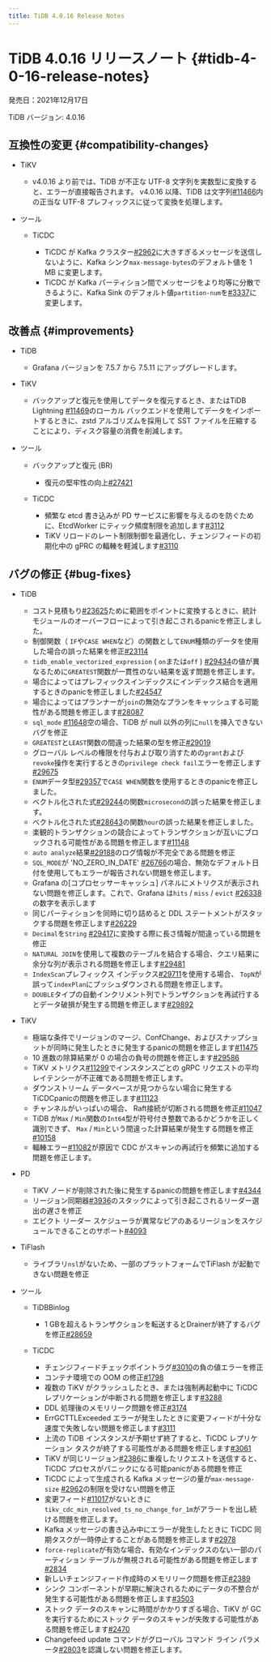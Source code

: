 ```yaml
---
title: TiDB 4.0.16 Release Notes
---
```


# TiDB 4.0.16 リリースノート {#tidb-4-0-16-release-notes}

発売日：2021年12月17日

TiDB バージョン: 4.0.16

## 互換性の変更 {#compatibility-changes}

-   TiKV

    -   v4.0.16 より前では、TiDB が不正な UTF-8 文字列を実数型に変換すると、エラーが直接報告されます。 v4.0.16 以降、TiDB は文字列[<a href="https://github.com/tikv/tikv/issues/11466">#11466</a>](https://github.com/tikv/tikv/issues/11466)内の正当な UTF-8 プレフィックスに従って変換を処理します。

-   ツール

    -   TiCDC

        -   TiCDC が Kafka クラスター[<a href="https://github.com/pingcap/tiflow/issues/2962">#2962</a>](https://github.com/pingcap/tiflow/issues/2962)に大きすぎるメッセージを送信しないように、Kafka シンク`max-message-bytes`のデフォルト値を 1 MB に変更します。
        -   TiCDC が Kafka パーティション間でメッセージをより均等に分散できるように、Kafka Sink のデフォルト値`partition-num`を[<a href="https://github.com/pingcap/tiflow/issues/3337">#3337</a>](https://github.com/pingcap/tiflow/issues/3337)に変更します。

## 改善点 {#improvements}

-   TiDB

    -   Grafana バージョンを 7.5.7 から 7.5.11 にアップグレードします。

-   TiKV

    -   バックアップと復元を使用してデータを復元するとき、またはTiDB Lightning [<a href="https://github.com/tikv/tikv/issues/11469">#11469</a>](https://github.com/tikv/tikv/issues/11469)のローカル バックエンドを使用してデータをインポートするときに、zstd アルゴリズムを採用して SST ファイルを圧縮することにより、ディスク容量の消費を削減します。

-   ツール

    -   バックアップと復元 (BR)

        -   復元の堅牢性の向上[<a href="https://github.com/pingcap/tidb/issues/27421">#27421</a>](https://github.com/pingcap/tidb/issues/27421)

    -   TiCDC

        -   頻繁な etcd 書き込みが PD サービスに影響を与えるのを防ぐために、EtcdWorker にティック頻度制限を追加します[<a href="https://github.com/pingcap/tiflow/issues/3112">#3112</a>](https://github.com/pingcap/tiflow/issues/3112)
        -   TiKV リロードのレート制限制御を最適化し、チェンジフィードの初期化中の gPRC の輻輳を軽減します[<a href="https://github.com/pingcap/tiflow/issues/3110">#3110</a>](https://github.com/pingcap/tiflow/issues/3110)

## バグの修正 {#bug-fixes}

-   TiDB

    -   コスト見積もり[<a href="https://github.com/pingcap/tidb/issues/23625">#23625</a>](https://github.com/pingcap/tidb/issues/23625)ために範囲をポイントに変換するときに、統計モジュールのオーバーフローによって引き起こされるpanicを修正しました。
    -   制御関数（ `IF`や`CASE WHEN`など）の関数として`ENUM`種類のデータを使用した場合の誤った結果を修正[<a href="https://github.com/pingcap/tidb/issues/23114">#23114</a>](https://github.com/pingcap/tidb/issues/23114)
    -   `tidb_enable_vectorized_expression` ( `on`または`off` ) [<a href="https://github.com/pingcap/tidb/issues/29434">#29434</a>](https://github.com/pingcap/tidb/issues/29434)の値が異なるために`GREATEST`関数が一貫性のない結果を返す問題を修正します。
    -   場合によってはプレフィックスインデックスにインデックス結合を適用するときのpanicを修正しました[<a href="https://github.com/pingcap/tidb/issues/24547">#24547</a>](https://github.com/pingcap/tidb/issues/24547)
    -   場合によってはプランナーが`join`の無効なプランをキャッシュする可能性がある問題を修正します[<a href="https://github.com/pingcap/tidb/issues/28087">#28087</a>](https://github.com/pingcap/tidb/issues/28087)
    -   `sql_mode` [<a href="https://github.com/pingcap/tidb/issues/11648">#11648</a>](https://github.com/pingcap/tidb/issues/11648)空の場合、TiDB が null 以外の列に`null`を挿入できないバグを修正
    -   `GREATEST`と`LEAST`関数の間違った結果の型を修正[<a href="https://github.com/pingcap/tidb/issues/29019">#29019</a>](https://github.com/pingcap/tidb/issues/29019)
    -   グローバル レベルの権限を付与および取り消すための`grant`および`revoke`操作を実行するときの`privilege check fail`エラーを修正します[<a href="https://github.com/pingcap/tidb/issues/29675">#29675</a>](https://github.com/pingcap/tidb/issues/29675)
    -   `ENUM`データ型[<a href="https://github.com/pingcap/tidb/issues/29357">#29357</a>](https://github.com/pingcap/tidb/issues/29357)で`CASE WHEN`関数を使用するときのpanicを修正しました。
    -   ベクトル化された式[<a href="https://github.com/pingcap/tidb/issues/29244">#29244</a>](https://github.com/pingcap/tidb/issues/29244)の関数`microsecond`の誤った結果を修正します。
    -   ベクトル化された式[<a href="https://github.com/pingcap/tidb/issues/28643">#28643</a>](https://github.com/pingcap/tidb/issues/28643)の関数`hour`の誤った結果を修正しました。
    -   楽観的トランザクションの競合によってトランザクションが互いにブロックされる可能性がある問題を修正します[<a href="https://github.com/tikv/tikv/issues/11148">#11148</a>](https://github.com/tikv/tikv/issues/11148)
    -   `auto analyze`結果[<a href="https://github.com/pingcap/tidb/issues/29188">#29188</a>](https://github.com/pingcap/tidb/issues/29188)のログ情報が不完全である問題を修正
    -   `SQL_MODE`が &#39;NO_ZERO_IN_DATE&#39; [<a href="https://github.com/pingcap/tidb/issues/26766">#26766</a>](https://github.com/pingcap/tidb/issues/26766)の場合、無効なデフォルト日付を使用してもエラーが報告されない問題を修正します。
    -   Grafana の[コプロセッサーキャッシュ] パネルにメトリクスが表示されない問題を修正します。これで、Grafana は`hits` / `miss` / `evict` [<a href="https://github.com/pingcap/tidb/issues/26338">#26338</a>](https://github.com/pingcap/tidb/issues/26338)の数字を表示します
    -   同じパーティションを同時に切り詰めると DDL ステートメントがスタックする問題を修正します[<a href="https://github.com/pingcap/tidb/issues/26229">#26229</a>](https://github.com/pingcap/tidb/issues/26229)
    -   `Decimal`を`String` [<a href="https://github.com/pingcap/tidb/issues/29417">#29417</a>](https://github.com/pingcap/tidb/issues/29417)に変換する際に長さ情報が間違っている問題を修正
    -   `NATURAL JOIN`を使用して複数のテーブルを結合する場合、クエリ結果に余分な列が表示される問題を修正します[<a href="https://github.com/pingcap/tidb/issues/29481">#29481</a>](https://github.com/pingcap/tidb/issues/29481)
    -   `IndexScan`プレフィックス インデックス[<a href="https://github.com/pingcap/tidb/issues/29711">#29711</a>](https://github.com/pingcap/tidb/issues/29711)を使用する場合、 `TopN`が誤って`indexPlan`にプッシュダウンされる問題を修正します。
    -   `DOUBLE`タイプの自動インクリメント列でトランザクションを再試行するとデータ破損が発生する問題を修正します[<a href="https://github.com/pingcap/tidb/issues/29892">#29892</a>](https://github.com/pingcap/tidb/issues/29892)

-   TiKV

    -   極端な条件でリージョンのマージ、ConfChange、およびスナップショットが同時に発生したときに発生するpanicの問題を修正します[<a href="https://github.com/tikv/tikv/issues/11475">#11475</a>](https://github.com/tikv/tikv/issues/11475)
    -   10 進数の除算結果が 0 の場合の負号の問題を修正します[<a href="https://github.com/pingcap/tidb/issues/29586">#29586</a>](https://github.com/pingcap/tidb/issues/29586)
    -   TiKV メトリクス[<a href="https://github.com/tikv/tikv/issues/11299">#11299</a>](https://github.com/tikv/tikv/issues/11299)でインスタンスごとの gRPC リクエストの平均レイテンシーが不正確である問題を修正します。
    -   ダウンストリーム データベースが見つからない場合に発生する TiCDCpanicの問題を修正します[<a href="https://github.com/tikv/tikv/issues/11123">#11123</a>](https://github.com/tikv/tikv/issues/11123)
    -   チャンネルがいっぱいの場合、 Raft接続が切断される問題を修正[<a href="https://github.com/tikv/tikv/issues/11047">#11047</a>](https://github.com/tikv/tikv/issues/11047)
    -   TiDB が`Max` / `Min`関数の`Int64`型が符号付き整数であるかどうかを正しく識別できず、 `Max` / `Min`という間違った計算結果が発生する問題を修正[<a href="https://github.com/tikv/tikv/issues/10158">#10158</a>](https://github.com/tikv/tikv/issues/10158)
    -   輻輳エラー[<a href="https://github.com/tikv/tikv/issues/11082">#11082</a>](https://github.com/tikv/tikv/issues/11082)が原因で CDC がスキャンの再試行を頻繁に追加する問題を修正します。

-   PD

    -   TiKV ノードが削除された後に発生するpanicの問題を修正します[<a href="https://github.com/tikv/pd/issues/4344">#4344</a>](https://github.com/tikv/pd/issues/4344)
    -   リージョン同期器[<a href="https://github.com/tikv/pd/issues/3936">#3936</a>](https://github.com/tikv/pd/issues/3936)のスタックによって引き起こされるリーダー選出の遅さを修正
    -   エビクト リーダー スケジューラが異常なピアのあるリージョンをスケジュールできることのサポート[<a href="https://github.com/tikv/pd/issues/4093">#4093</a>](https://github.com/tikv/pd/issues/4093)

-   TiFlash

    -   ライブラリ`nsl`がないため、一部のプラットフォームでTiFlash が起動できない問題を修正

-   ツール

    -   TiDBBinlog

        -   1 GBを超えるトランザクションを転送するとDrainerが終了するバグを修正[<a href="https://github.com/pingcap/tidb/issues/28659">#28659</a>](https://github.com/pingcap/tidb/issues/28659)

    -   TiCDC

        -   チェンジフィードチェックポイントラグ[<a href="https://github.com/pingcap/tiflow/issues/3010">#3010</a>](https://github.com/pingcap/tiflow/issues/3010)の負の値エラーを修正
        -   コンテナ環境での OOM の修正[<a href="https://github.com/pingcap/tiflow/issues/1798">#1798</a>](https://github.com/pingcap/tiflow/issues/1798)
        -   複数の TiKV がクラッシュしたとき、または強制再起動中に TiCDC レプリケーションが中断される問題を修正します[<a href="https://github.com/pingcap/tiflow/issues/3288">#3288</a>](https://github.com/pingcap/tiflow/issues/3288)
        -   DDL 処理後のメモリリーク問題を修正[<a href="https://github.com/pingcap/tiflow/issues/3174">#3174</a>](https://github.com/pingcap/tiflow/issues/3174)
        -   ErrGCTTLExceeded エラーが発生したときに変更フィードが十分な速度で失敗しない問題を修正します[<a href="https://github.com/pingcap/tiflow/issues/3111">#3111</a>](https://github.com/pingcap/tiflow/issues/3111)
        -   上流の TiDB インスタンスが予期せず終了すると、TiCDC レプリケーション タスクが終了する可能性がある問題を修正します[<a href="https://github.com/pingcap/tiflow/issues/3061">#3061</a>](https://github.com/pingcap/tiflow/issues/3061)
        -   TiKV が同じリージョン[<a href="https://github.com/pingcap/tiflow/issues/2386">#2386</a>](https://github.com/pingcap/tiflow/issues/2386)に重複したリクエストを送信すると、TiCDC プロセスがパニックになる可能panicがある問題を修正
        -   TiCDC によって生成される Kafka メッセージの量が`max-message-size` [<a href="https://github.com/pingcap/tiflow/issues/2962">#2962</a>](https://github.com/pingcap/tiflow/issues/2962)の制限を受けない問題を修正
        -   変更フィード[<a href="https://github.com/tikv/tikv/issues/11017">#11017</a>](https://github.com/tikv/tikv/issues/11017)がないときに`tikv_cdc_min_resolved_ts_no_change_for_1m`がアラートを出し続ける問題を修正します。
        -   Kafka メッセージの書き込み中にエラーが発生したときに TiCDC 同期タスクが一時停止することがある問題を修正します[<a href="https://github.com/pingcap/tiflow/issues/2978">#2978</a>](https://github.com/pingcap/tiflow/issues/2978)
        -   `force-replicate`が有効な場合、有効なインデックスのない一部のパーティション テーブルが無視される可能性がある問題を修正します[<a href="https://github.com/pingcap/tiflow/issues/2834">#2834</a>](https://github.com/pingcap/tiflow/issues/2834)
        -   新しいチェンジフィード作成時のメモリリーク問題を修正[<a href="https://github.com/pingcap/tiflow/issues/2389">#2389</a>](https://github.com/pingcap/tiflow/issues/2389)
        -   シンク コンポーネントが早期に解決されるためにデータの不整合が発生する可能性がある問題を修正します[<a href="https://github.com/pingcap/tiflow/issues/3503">#3503</a>](https://github.com/pingcap/tiflow/issues/3503)
        -   ストック データのスキャンに時間がかかりすぎる場合、TiKV が GC を実行するためにストック データのスキャンが失敗する可能性がある問題を修正します[<a href="https://github.com/pingcap/tiflow/issues/2470">#2470</a>](https://github.com/pingcap/tiflow/issues/2470)
        -   Changefeed update コマンドがグローバル コマンド ライン パラメータ[<a href="https://github.com/pingcap/tiflow/issues/2803">#2803</a>](https://github.com/pingcap/tiflow/issues/2803)を認識しない問題を修正します。
